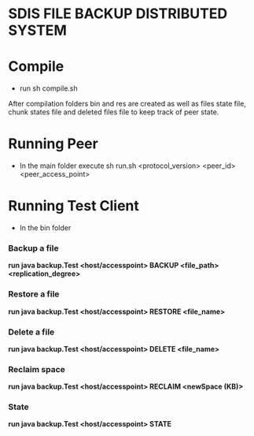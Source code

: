 # SDIS FILE BACKUP DISTRIBUTED SYSTEM

# Compile

* run sh compile.sh

After compilation folders bin and res are created as well as files state file, chunk states file and deleted files file to keep track of peer state.

# Running Peer

* In the main folder execute sh run.sh <protocol_version> <peer_id> <peer_access_point>


# Running Test Client

* In the bin folder

### Backup a file

 **run java backup.Test <host/accesspoint> BACKUP <file_path> <replication_degree>**

### Restore a file

 **run java backup.Test <host/accesspoint> RESTORE <file_name>**

### Delete a file

 **run java backup.Test <host/accesspoint> DELETE <file_name>**

### Reclaim space

 **run java backup.Test <host/accesspoint> RECLAIM <newSpace (KB)>**

### State

 **run java backup.Test <host/accesspoint> STATE**
